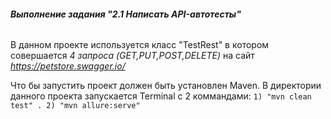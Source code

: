 ###### **Выполнение задания "2.1 Написать API-автотесты"**

В данном проекте используется класс "TestRest"
в котором совершается _4 запроса (GET,PUT,POST,DELETE)_ 
на сайт _https://petstore.swagger.io/_

Что бы запустить проект должен быть установлен Maven.
В директории данного проекта запускается Terminal 
с 2 коммандами:
`1) "mvn clean test" .
2) "mvn allure:serve"`